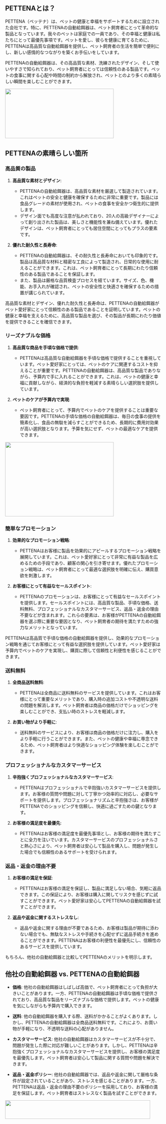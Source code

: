 ## PETTENAとは？

PETTENA（ペッテナ）は、ペットの健康と幸福をサポートするために設立された会社です。特に、PETTENAの自動給餌器は、ペット飼育者にとって革命的な製品となっています。我々のペットは家庭での一員であり、その幸福と健康は私たちにとって最優先事項です。ペットを愛し、彼らを健康に育てるために、PETTENAは高品質な自動給餌器を提供し、ペット飼育者の生活を簡単で便利にし、新しい感情的なつながりを築くお手伝いをしています。

PETTENAの自動給餌器は、その高品質な素材、洗練されたデザイン、そして使いやすさで知られており、ペット飼育者にとっては信頼性のある製品です。ペットの食事に関する心配や時間の制約から解放され、ペットとのより多くの素晴らしい瞬間を楽しむことができます。

<a href="https://px.a8.net/svt/ejp?a8mat=3TLB9O+B1461M+5DPM+60OXD" rel="nofollow">
<img border="0" width="350" height="160" alt="" src="https://www24.a8.net/svt/bgt?aid=231101772667&wid=002&eno=01&mid=s00000025105001011000&mc=1" /></a>
<img border="0" width="1" height="1" src="https://www16.a8.net/0.gif?a8mat=3TLB9O+B1461M+5DPM+60OXD" alt="" />

## PETTENAの素晴らしい箇所

### **高品質の製品**

1. **高品質な素材とデザイン**:

   - PETTENAの自動給餌器は、高品質な素材を厳選して製造されています。これはペットの安全と健康を確保するために非常に重要です。製品には食品グレードの素材が使用され、ペットの食事を安全かつ衛生的に提供します。
   - デザイン面でも高度な注意が払われており、20人の高級デザイナーによって創り出された製品は、美しさと機能性を兼ね備えています。優れたデザインは、ペット飼育者にとっても居住空間にとってもプラスの要素です。

2. **優れた耐久性と長寿命**:
   - PETTENAの自動給餌器は、その耐久性と長寿命においても印象的です。製品は高品質な材料と精密な工良によって製造され、日常的な使用に耐えることができます。これは、ペット飼育者にとって長期にわたり信頼性のある製品であることを保証します。
   - また、製品は厳格な品質検査プロセスを経ています。サイズ、色、機能、お手入れが確認され、ペットの安全性と快適さを確保するための措置が講じられています。

高品質な素材とデザイン、優れた耐久性と長寿命は、PETTENAの自動給餌器がペット愛好家にとって信頼性のある製品であることを証明しています。ペットの健康と幸福を支えるために、高品質な製品を選び、その製品が長期にわたり価値を提供できることを確信できます。

### **リーズナブルな価格**

1. **高品質な商品を手頃な価格で提供**:

   - PETTENAは高品質な自動給餌器を手頃な価格で提供することを重視しています。ペット愛好家にとっては、ペットのケアに関連するコストを抑えることが重要です。PETTENAの自動給餌器は、高品質な製品でありながら、予算内で手に入れることができます。これは、ペットの健康と幸福に貢献しながら、経済的な負担を軽減する素晴らしい選択肢を提供しています。

2. **ペットのケアが予算内で実現**:
   - ペット飼育者にとって、予算内でペットのケアを提供することは重要な要因です。PETTENAの手頃な価格の自動給餌器は、毎日の食事の提供を簡素化し、食品の無駄を減らすことができるため、長期的に費用対効果が高い選択肢となります。予算を気にせず、ペットの最適なケアを提供できます。

<a href="https://px.a8.net/svt/ejp?a8mat=3TLB9O+B1461M+5DPM+60WN5" rel="nofollow">
<img border="0" width="350" height="240" alt="" src="https://www26.a8.net/svt/bgt?aid=231101772667&wid=002&eno=01&mid=s00000025105001012000&mc=1" /></a>
<img border="0" width="1" height="1" src="https://www15.a8.net/0.gif?a8mat=3TLB9O+B1461M+5DPM+60WN5" alt="" />

### **簡単なプロモーション**

1. **効果的なプロモーション戦略**:

   - PETTENAはお客様に製品を効果的にアピールするプロモーション戦略を展開しています。これは、ペット愛好家にとって非常に有益な製品を広めるための手段であり、顧客の関心を引き寄せます。優れたプロモーション戦略は、ペット飼育者にとって最適な選択肢を明確に伝え、購買意欲を刺激します。

2. **お客様にとって有益なセールスポイント**:
   - PETTENAのプロモーションは、お客様にとって有益なセールスポイントを提供します。セールスポイントには、高品質な製品、手頃な価格、送料無料、プロフェッショナルなカスタマーサービス、返品・返金の理由不要などが含まれます。これらの要素は、お客様がPETTENAの自動給餌器を選ぶ際に重要な要因となり、ペット飼育者の期待を満たすための強力なメリットとなっています。

PETTENAは高品質で手頃な価格の自動給餌器を提供し、効果的なプロモーション戦略を通じてお客様にとって有益な選択肢を提供しています。ペット愛好家は予算内でペットのケアを実現し、購買に際して信頼性と利便性を感じることができます。

### **送料無料**

1. **全商品送料無料**:

   - PETTENAは全商品に送料無料のサービスを提供しています。これはお客様にとって重要なメリットであり、購入時の追加コストや不透明な送料の問題を解消します。ペット飼育者は商品の価格だけでショッピングを楽しむことができ、支払い時のストレスを軽減します。

2. **お買い物がより手軽に**:
   - 送料無料のサービスにより、お客様は商品の価格だけに注力し、購入をより手軽に行うことができます。また、ペットの健康や幸福に専念できるため、ペット飼育者はより快適なショッピング体験を楽しむことができます。

### **プロフェッショナルなカスタマーサービス**

1. **辛抱強くプロフェッショナルなカスタマーサービス**:

   - PETTENAはプロフェッショナルで辛抱強いカスタマーサービスを提供します。お客様の質問や問題に対して丁寧かつ効率的に対応し、必要なサポートを提供します。プロフェッショナリズムと辛抱強さは、お客様がPETTENAでのショッピングを信頼し、快適に過ごすための鍵となります。

2. **お客様の満足度を最優先**:
   - PETTENAはお客様の満足度を最優先事項とし、お客様の期待を満たすことに全力を注いでいます。カスタマーサービスのプロフェッショナルさと熱心さにより、ペット飼育者は安心して製品を購入し、問題が発生した場合でも信頼性のあるサポートを受けられます。

### **返品・返金の理由不要**

1. **お客様の満足を保証**:

   - PETTENAはお客様の満足を保証し、製品に満足しない場合、気軽に返品できます。この保証により、お客様は購入に関してリスクを感じずに試すことができます。ペット愛好家は安心してPETTENAの自動給餌器を試すことができます。

2. **返品や返金に関するストレスなし**:
   - 返品や返金に関する理由が不要であるため、お客様は製品が期待に添わない場合でも、無駄なストレスや手続きを心配せずに返品手続きを進めることができます。PETTENAはお客様の利便性を最優先にし、信頼性のあるサービスを提供しています。

もちろん、他社の自動給餌器と比較してPETTENAのメリットを明示します。

## **他社の自動給餌器 vs. PETTENAの自動給餌器**

- **価格**: 他社の自動給餌器はしばしば高価で、ペット飼育者にとって負担が大きいことがあります。一方、PETTENAの自動給餌器は手頃な価格で提供されており、高品質な製品をリーズナブルな価格で提供します。ペットの健康を気にしながらも予算内で購入できます。

- **送料**: 他の自動給餌器を購入する際、送料がかかることがよくあります。しかし、PETTENAの自動給餌器は全商品送料無料です。これにより、お買い物が手軽になり、不透明な送料の心配がありません。

- **カスタマーサービス**: 他社の自動給餌器はカスタマーサービスが不十分で、問題が発生した際に対応が難しいことがあります。しかし、PETTENAは辛抱強くプロフェッショナルなカスタマーサービスを提供し、お客様の満足度を最優先します。ペット飼育者は安心して製品に関する質問や問題を解決できます。

- **返品・返金ポリシー**: 他社の自動給餌器では、返品や返金に関して厳格な条件が設定されていることがあり、ストレスを感じることがあります。一方、PETTENAは返品・返金の理由不要のポリシーを採用しており、お客様の満足を保証します。ペット飼育者はストレスなく製品を試すことができます。

<a href="https://px.a8.net/svt/ejp?a8mat=3TLB9O+B1461M+5DPM+614CX" rel="nofollow">
<img border="0" width="468" height="60" alt="" src="https://www20.a8.net/svt/bgt?aid=231101772667&wid=002&eno=01&mid=s00000025105001013000&mc=1" /></a>
<img border="0" width="1" height="1" src="https://www12.a8.net/0.gif?a8mat=3TLB9O+B1461M+5DPM+614CX" alt="" />
